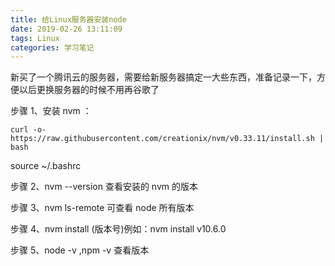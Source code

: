 ```yaml
---
title: 给Linux服务器安装node
date: 2019-02-26 13:11:09
tags: Linux
categories: 学习笔记
---
```


新买了一个腾讯云的服务器，需要给新服务器搞定一大些东西，准备记录一下，方便以后更换服务器的时候不用再谷歌了

步骤 1、安装 nvm ：

```
curl -o- https://raw.githubusercontent.com/creationix/nvm/v0.33.11/install.sh | bash
```

source ~/.bashrc

步骤 2、nvm --version 查看安装的 nvm 的版本

步骤 3、nvm ls-remote 可查看 node 所有版本

步骤 4、nvm install <version>(版本号)例如：nvm install v10.6.0

步骤 5、node -v ,npm -v 查看版本

